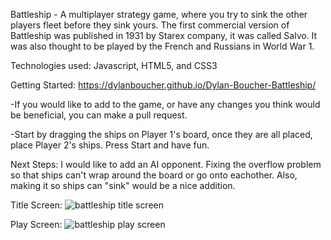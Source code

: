 Battleship - A multiplayer strategy game, where you try to sink the other players fleet before they sink yours. The first commercial version of Battleship was published in 1931 by Starex company, it was called Salvo. It was also thought to be played by the French and Russians in World War 1. 

Technologies used: Javascript, HTML5, and CSS3

Getting Started: https://dylanboucher.github.io/Dylan-Boucher-Battleship/

-If you would like to add to the game, or have any changes you think would be beneficial, you can make a pull request.

-Start by dragging the ships on Player 1's board, once they are all placed, place Player 2's ships. Press Start and have fun.

Next Steps: I would like to add an AI opponent. Fixing the overflow problem so that ships can't wrap around the board or go onto eachother. Also, making it so ships can "sink" would be a nice addition.

Title Screen: ![battleship title screen](https://user-images.githubusercontent.com/99612054/162754925-2c963438-2f70-45d6-b725-24f8b40d995b.png)

Play Screen: ![battleship play screen](https://user-images.githubusercontent.com/99612054/162827380-97a147b1-d46c-416a-bbdb-76e0bca3f180.png)
